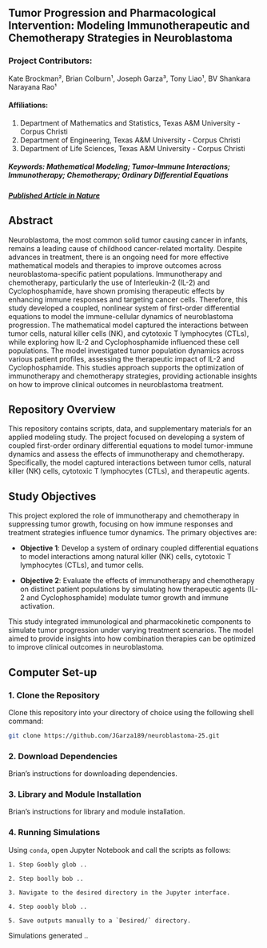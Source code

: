 ## Tumor Progression and Pharmacological Intervention: Modeling Immunotherapeutic and Chemotherapy Strategies in Neuroblastoma

### Project Contributors:  
Kate Brockman², Brian Colburn¹, Joseph Garza³, Tony Liao¹, BV Shankara Narayana Rao¹

#### Affiliations:
1. Department of Mathematics and Statistics, Texas A&M University - Corpus Christi  
3. Department of Engineering, Texas A&M University - Corpus Christi
2. Department of Life Sciences, Texas A&M University - Corpus Christi

##### **Keywords**: Mathematical Modeling; Tumor–Immune Interactions; Immunotherapy; Chemotherapy; Ordinary Differential Equations

##### [Published Article in *Nature*](https://www.nature.com/)

## Abstract
Neuroblastoma, the most common solid tumor causing cancer in infants, remains a leading cause of childhood cancer-related mortality. Despite advances in treatment, there is an ongoing need for more effective mathematical models and therapies to improve outcomes across neuroblastoma-specific patient populations. Immunotherapy and chemotherapy, particularly the use of Interleukin-2 (IL-2) and Cyclophosphamide, have shown promising therapeutic effects by enhancing immune responses and targeting cancer cells. Therefore, this study developed a coupled, nonlinear system of first-order differential equations to model the immune-cellular dynamics of neuroblastoma progression. The mathematical model captured the interactions between tumor cells, natural killer cells (NK), and cytotoxic T lymphocytes (CTLs), while exploring how IL-2 and Cyclophosphamide influenced these cell populations. The model investigated tumor population dynamics across various patient profiles, assessing the therapeutic impact of IL-2 and Cyclophosphamide. This studies approach supports the optimization of immunotherapy and chemotherapy strategies, providing actionable insights on how to improve clinical outcomes in neuroblastoma treatment.

## Repository Overview
This repository contains scripts, data, and supplementary materials for an applied modeling study. The project focused on developing a system of coupled first-order ordinary differential equations to model tumor-immune dynamics and assess the effects of immunotherapy and chemotherapy. Specifically, the model captured interactions between tumor cells, natural killer (NK) cells, cytotoxic T lymphocytes (CTLs), and therapeutic agents.

## Study Objectives

This project explored the role of immunotherapy and chemotherapy in suppressing tumor growth, focusing on how immune responses and treatment strategies influence tumor dynamics. The primary objectives are:

- **Objective 1**: Develop a system of ordinary coupled differential equations to model interactions among natural killer (NK) cells, cytotoxic T lymphocytes (CTLs), and tumor cells.

- **Objective 2**: Evaluate the effects of immunotherapy and chemotherapy on distinct patient populations by simulating how therapeutic agents (IL-2 and Cyclophosphamide) modulate tumor growth and immune activation.

This study integrated immunological and pharmacokinetic components to simulate tumor progression under varying treatment scenarios. The model aimed to provide insights into how combination therapies can be optimized to improve clinical outcomes in neuroblastoma.

## Computer Set-up

### 1. Clone the Repository

Clone this repository into your directory of choice using the following shell command:

```bash
git clone https://github.com/JGarza189/neuroblastoma-25.git
```

### 2. Download Dependencies

Brian’s instructions for downloading dependencies.

### 3. Library and Module Installation

Brian’s instructions for library and module installation.

### 4. Running Simulations

Using `conda`, open Jupyter Notebook and call the scripts as follows:

```
1. Step Goobly glob ..

2. Step boolly bob ..

3. Navigate to the desired directory in the Jupyter interface.

4. Step ooobly blob ..

5. Save outputs manually to a `Desired/` directory.
```

Simulations generated ..

